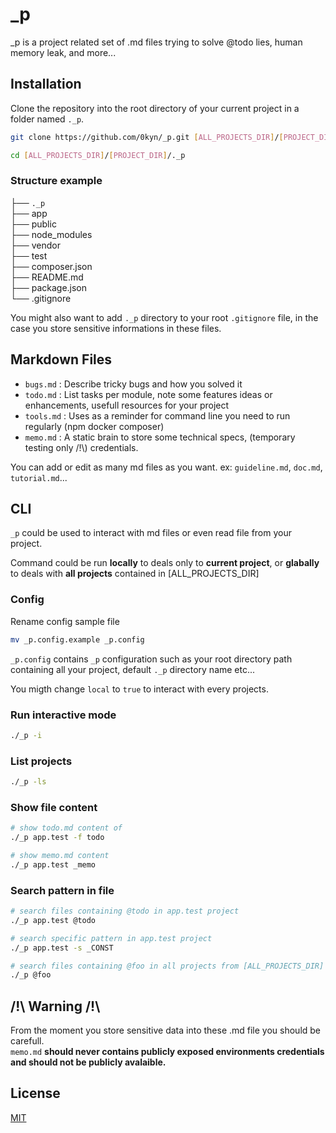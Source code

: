 # _p

_p is a project related set of .md files trying to solve @todo lies, human memory leak, and more... 

## Installation
Clone the repository into the root directory of your current project in a folder named `._p`.


```bash
git clone https://github.com/0kyn/_p.git [ALL_PROJECTS_DIR]/[PROJECT_DIR]/._p

cd [ALL_PROJECTS_DIR]/[PROJECT_DIR]/._p
```

### Structure example
├── `._p`  
├── app  
├── public  
├── node_modules  
├── vendor  
├── test  
├── composer.json  
├── README.md  
├── package.json  
└── .gitignore  

You might also want to add `._p` directory to your root `.gitignore` file, in the case you store sensitive informations in these files.

## Markdown Files
- `bugs.md` : Describe tricky bugs and how you solved it
- `todo.md` : List tasks per module, note some features ideas or enhancements, usefull resources for your project
- `tools.md` : Uses as a reminder for command line you need to run regularly (npm docker composer)
- `memo.md` : A static brain to store some technical specs, (temporary testing only /!\\) credentials.

You can add or edit as many md files as you want. ex: `guideline.md`, `doc.md`, `tutorial.md`...

## CLI
`_p` could be used to interact with md files or even read file from your project.

Command could be run **locally** to deals only to **current project**, or **glabally** to deals with **all projects** contained in [ALL_PROJECTS_DIR]

### Config
Rename config sample file
```bash
mv _p.config.example _p.config
```
`_p.config` contains `_p` configuration such as your root directory path containing all your project, default `._p` directory name etc...

You migth change `local` to `true` to interact with every projects.

### Run interactive mode
```bash
./_p -i
```

### List projects
```bash
./_p -ls
```

### Show file content
```bash
# show todo.md content of
./_p app.test -f todo

# show memo.md content
./_p app.test _memo
```

### Search pattern in file
```bash
# search files containing @todo in app.test project
./_p app.test @todo

# search specific pattern in app.test project
./_p app.test -s _CONST

# search files containing @foo in all projects from [ALL_PROJECTS_DIR]
./_p @foo
```

## /!\ Warning /!\
From the moment you store sensitive data into these .md file you should be carefull.  
`memo.md` **should never contains publicly exposed environments credentials and should not be publicly avalaible.** 


## License
[MIT](https://choosealicense.com/licenses/mit/)
